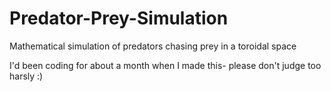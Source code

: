 # Predator-Prey-Simulation
Mathematical simulation of predators chasing prey in a toroidal space

I'd been coding for about a month when I made this- please don't judge too harsly :)
